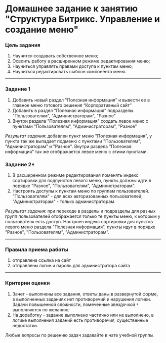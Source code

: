 # Домашнее задание к занятию "Структура Битрикс. Управление и создание меню"

### Цель задания

1. Научится создавать собственное меню;
2. Освоить работу в расширенном режиме редактирования меню;
3. Научиться управлять правами доступа к пунктам меню;
4. Научиться редактировать шаблон компонента меню.

------

### Задание 1

1. Добавить новый раздел "Полезная информация" и вывести ее в главное меню готового решения “Корпоративный сайт”
2. Добавить в раздел "Полезная информация" подразделы "Пользователям", "Администраторам", "Разное"
3. Внутри раздела "Полезная информация" создать левое меню с пунктами "Пользователям", "Администраторам", "Разное"

_Результат задания_: добавлен пункт меню "Полезная информация", у пункта так же выпадает подменю с пунктами "Пользователям", "Администраторам" и "Разное". Внутри раздела "Полезная информация" так же отображается левое меню с этими пунктами.

### Задание 2*

1. В расширенном режиме редактирования поменять индекс сортировки для подпунктов левого меню, пункты должны идти в порядке "Разное", "Пользователям", "Администраторам".
2. Настроить доступы к пунктам меню по группам пользователей. "Пользователям" - для всех авторизованных пользователей, "Администраторам" - только администраторам.

_Результат задания_: при переходе в разделы и подразделы для разных групп пользователей отображается только те пункты меню, к которым у пользователя есть доступ. Настроен индекс сортировки для пунктов левого меню раздела "Полезная информация", пункты идут в порядке "Разное", "Пользователям", "Администраторам".

------

### Правила приема работы

1. отправлена ссылка на сайт
2. отправлены логин и пароль для администратора сайта

------

### Критерии оценки

1. Зачет - выполнены все задания, ответы даны в развернутой форме, в выполненных заданиях нет противоречий и нарушения логики. Задачи повышенной сложности, помеченные звездочкой `*` выполняются по желанию;
2. На доработку - задание выполнено частично или не выполнено, в логике выполнения заданий есть противоречия, существенные недостатки.

Любые вопросы по решению задач задавайте в чате учебной группы.
